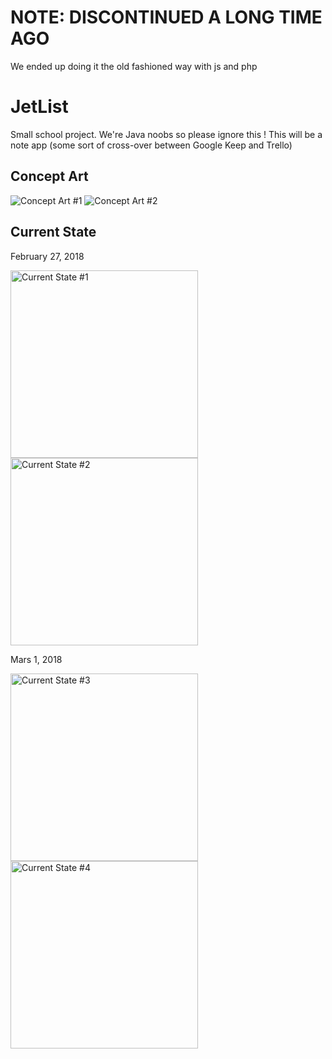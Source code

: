 # NOTE: DISCONTINUED A LONG TIME AGO
We ended up doing it the old fashioned way with js and php

# JetList
Small school project. We're Java noobs so please ignore this !
This will be a note app (some sort of cross-over between Google Keep and Trello)

## Concept Art

![Concept Art #1](https://i.imgur.com/HvBPDJO.jpg)
![Concept Art #2](https://i.imgur.com/bxq51s1.jpg)

## Current State

February 27, 2018


<img src="https://i.imgur.com/7gZ6xQH.png" alt="Current State #1" width="300" />
<img src="https://i.imgur.com/YNph8oH.png" alt="Current State #2" width="300" />


Mars 1, 2018

<img src="https://i.imgur.com/fomKxoL.png" alt="Current State #3" width="300" />
<img src="https://i.imgur.com/JPnzMKZ.png" alt="Current State #4" width="300" />

